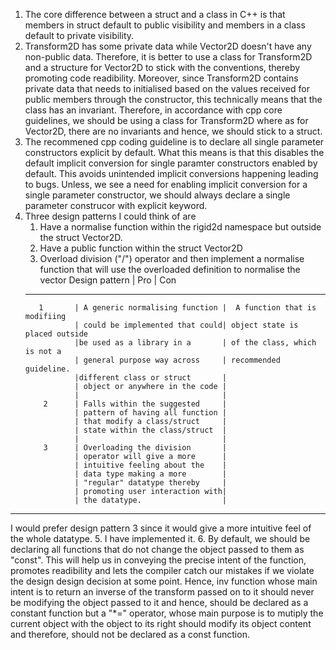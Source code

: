 1. The core difference between a struct and a class in C++ is that members in
   struct default to public visibility and members in a class default to private
   visibility.
2. Transform2D has some private data while Vector2D doesn't have any non-public 
   data. Therefore, it is better to use a class for Transform2D and a structure
   for Vector2D to stick with the conventions, thereby promoting code readibility.
   Moreover, since Transform2D contains private data that needs to initialised
   based on the values received for public members through the constructor,
   this technically means that the class has an invariant. Therefore, in 
   accordance with cpp core guidelines, we should be using a class for Transform2D 
   where as for Vector2D, there are no invariants and hence, we should stick
   to a struct.
3. The recommened cpp coding guideline is to declare all single parameter
   constructors explicit by default. What this means is that this disables
   the default implicit conversion for single paramter constructors enabled by
   default. This avoids unintended implicit conversions happening leading to 
   bugs. Unless, we see a need for enabling implicit conversion for a single
   parameter constructor, we should always declare a single parameter construcor
   with explicit keyword.
4. Three design patterns I could think of are 
   1. Have a normalise function within the rigid2d namespace but outside the
      struct Vector2D.
   2. Have a public function within the struct Vector2D
   3. Overload division ("/") operator and then implement a normalise function
      that will use the overloaded definition to normalise the vector
   Design pattern |        Pro                     |        Con
   _________________________________________________________________________________
          1       | A generic normalising function |  A function that is modifiing 
                  | could be implemented that could| object state is placed outside
                  |be used as a library in a       | of the class, which is not a
                  | general purpose way across     | recommended guideline.
                  |different class or struct       |
                  | object or anywhere in the code | 
                  |                                |
           2      | Falls within the suggested     |
                  | pattern of having all function |
                  | that modify a class/struct     |
                  | state within the class/struct  |
                  |                                |
           3      | Overloading the division       | 
                  | operator will give a more      |
                  | intuitive feeling about the    |
                  | data type making a more        |
                  | "regular" datatype thereby     |
                  | promoting user interaction with|
                  | the datatype.                  | 
___________________________________________________________________________________________
  I would prefer design pattern 3 since it would give a more intuitive feel of the
  whole datatype.
5. I have implemented it. 
6. By default, we should be declaring all functions that do not change the 
   object passed to them as "const". This will help us in conveying the precise
   intent of the function, promotes readibility and lets the compiler catch
   our mistakes if we violate the design design decision at some point. Hence,
   inv function whose main intent is to return an inverse of the transform
   passed on to it should never be modifying the object passed to it and hence,
   should be declared as a constant function but a "*=" operator, whose 
   main purpose is to mutiply the current object with the object to its right
   should modify its object content and therefore, should not be declared as
   a const function.


